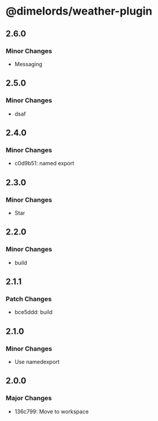 # @dimelords/weather-plugin

## 2.6.0

### Minor Changes

- Messaging

## 2.5.0

### Minor Changes

- dsaf

## 2.4.0

### Minor Changes

- c0d9b51: named export

## 2.3.0

### Minor Changes

- Star

## 2.2.0

### Minor Changes

- build

## 2.1.1

### Patch Changes

- bce5ddd: build

## 2.1.0

### Minor Changes

- Use namedexport

## 2.0.0

### Major Changes

- 136c799: Move to workspace
